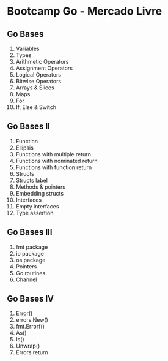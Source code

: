 # Bootcamp Go - Mercado Livre


## Go Bases
1.  Variables
2.  Types
3.  Arithmetic Operators
4.  Assignment Operators
5.  Logical Operators
6.  Bitwise Operators
7.  Arrays & Slices
8.  Maps
9.  For
10. If, Else & Switch

## Go Bases II
1. Function
2. Ellipsis
3. Functions with multiple return
4. Functions with nominated return
5. Functions with function return
6. Structs
7. Structs label
8. Methods & pointers
9. Embedding structs
10. Interfaces
11. Empty interfaces
12. Type assertion

## Go Bases III
1. fmt package
2. io package
3. os package
4. Pointers
5. Go routines
6. Channel

## Go Bases IV
1. Error()
2. errors.New()
3. fmt.Errorf()
4. As()
5. Is()
6. Unwrap()
7. Errors return

